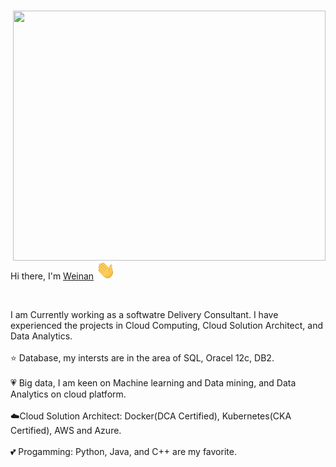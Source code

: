 
<br/><img align="right" width="500" height="400" src="https://user-images.githubusercontent.com/63275868/145219416-33b0b525-e07e-491d-a6bd-e8b890bd6fc7.gif" /> <br/>



Hi there, I'm <a href="https://www.linkedin.com/in/weinan-zhang/" target="_blank" rel="noopener noreferrer">Weinan</a> <img src="https://raw.githubusercontent.com/ABSphreak/ABSphreak/master/gifs/Hi.gif" height="30" >


 
<br/>


I am Currently working as a softwatre Delivery Consultant. I have experienced the projects in Cloud Computing, Cloud Solution Architect, and Data Analytics. 
 <br/>
 <br/>
   ⭐ Database, my intersts are in the area of SQL, Oracel 12c, DB2. 
    <br/>
    <br/>
   💗 Big data, I am keen on Machine learning and Data mining, and Data Analytics on cloud platform. 
   <br/>
   <br/>
   ☁️Cloud Solution Architect: Docker(DCA Certified), Kubernetes(CKA Certified), AWS and Azure.
  <br/>
  <br/>
   💕 Progamming: Python, Java, and C++ are my favorite. 

  


